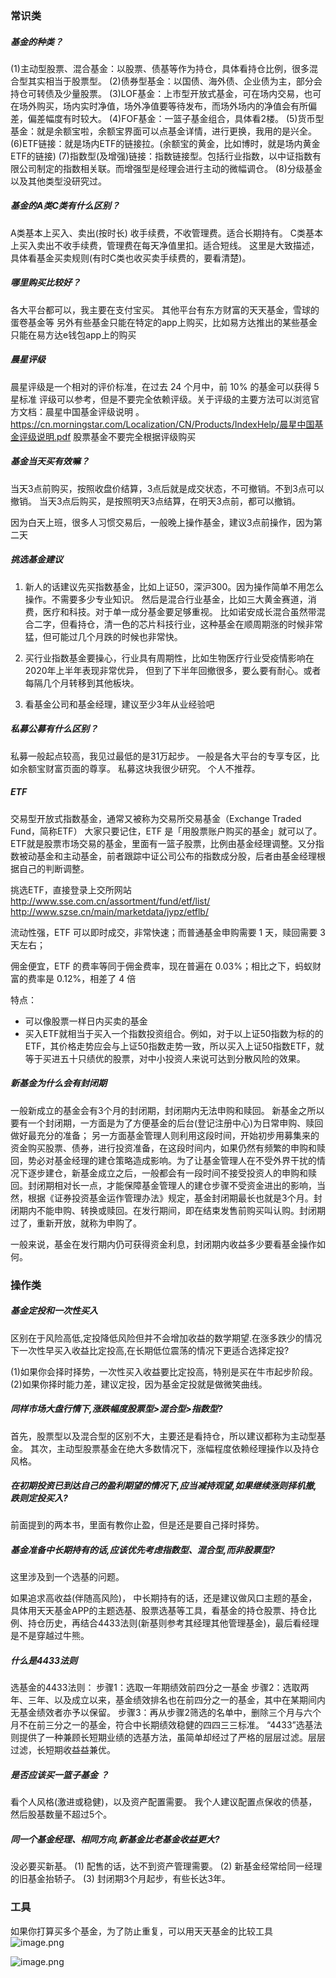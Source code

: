 ### 常识类

##### 基金的种类？

(1)主动型股票、混合基金：以股票、债基等作为持仓，具体看持仓比例，很多混合型其实相当于股票型。
(2)债券型基金：以国债、海外债、企业债为主，部分会持仓可转债及少量股票。
(3)LOF基金：上市型开放式基金，可在场内交易，也可在场外购买，场内实时净值，场外净值要等待发布，而场外场内的净值会有所偏差，偏差幅度有时较大。
(4)FOF基金：一篮子基金组合，具体看2楼。
(5)货币型基金：就是余额宝啦，余额宝界面可以点基金详情，进行更换，我用的是兴全。
(6)ETF链接：就是场内ETF的链接拉。(余额宝的黄金，比如博时，就是场内黄金ETF的链接)
(7)指数型(及增强)链接：指数链接型。包括行业指数，以中证指数有限公司制定的指数相关联。而增强型是经理会进行主动的微幅调仓。
(8)分级基金以及其他类型没研究过。

##### 基金的A类C类有什么区别？

A类基本上买入、卖出(按时长) 收手续费，不收管理费。适合长期持有。
C类基本上买入卖出不收手续费，管理费在每天净值里扣。适合短线。
这里是大致描述，具体看基金买卖规则(有时C类也收买卖手续费的，要看清楚)。

##### 哪里购买比较好？

各大平台都可以，我主要在支付宝买。
其他平台有东方财富的天天基金，雪球的蛋卷基金等
另外有些基金只能在特定的app上购买，比如易方达推出的某些基金只能在易方达e钱包app上的购买

##### 晨星评级
晨星评级是一个相对的评价标准，在过去 24 个月中，前 10% 的基金可以获得 5 星标准 
评级可以参考，但是不要完全依赖评级。关于评级的主要方法可以浏览官方文档：晨星中国基金评级说明 。 
https://cn.morningstar.com/Localization/CN/Products/IndexHelp/晨星中国基金评级说明.pdf 
股票基金不要完全根据评级购买

##### 基金当天买有效嘛？

当天3点前购买，按照收盘价结算，3点后就是成交状态，不可撤销。不到3点可以撤销。
当天3点后购买，是按照明天3点结算，在明天3点前，都可以撤销。

因为白天上班，很多人习惯交易后，一般晚上操作基金，建议3点前操作，因为第二天


##### 挑选基金建议
1. 新人的话建议先买指数基金，比如上证50，深沪300。因为操作简单不用怎么操作。不需要多少专业知识。
然后是混合行业基金，比如三大黄金赛道，消费，医疗和科技。对于单一成分基金要足够重视。
比如诺安成长混合虽然带混合二字，但看持仓，清一色的芯片科技行业，这种基金在顺周期涨的时候非常猛，但可能过几个月跌的时候也非常快。

2. 买行业指数基金要操心，行业具有周期性，比如生物医疗行业受疫情影响在2020年上半年表现非常优异，
但到了下半年回撤很多，要么要有耐心。或者每隔几个月转移到其他板块。

3. 看基金公司和基金经理，建议至少3年从业经验吧

##### 私募公募有什么区别？

私募一般起点较高，我见过最低的是31万起步。
一般是各大平台的专享专区，比如余额宝财富页面的尊享。
私募这块我很少研究。
个人不推荐。

##### ETF
交易型开放式指数基金，通常又被称为交易所交易基金（Exchange Traded Fund，简称ETF）
大家只要记住，ETF 是「用股票账户购买的基金」就可以了。
ETF就是股票市场交易的基金，里面有一篮子股票，比例由基金经理调整。又分指数被动基金和主动基金，前者跟踪中证公司公布的指数成分股，后者由基金经理根据自己的判断调整。

挑选ETF，直接登录上交所网站
http://www.sse.com.cn/assortment/fund/etf/list/ 
http://www.szse.cn/main/marketdata/jypz/etflb/ 

流动性强，ETF 可以即时成交，非常快速；而普通基金申购需要 1 天，赎回需要 3 天左右； 
  
佣金便宜，ETF 的费率等同于佣金费率，现在普遍在 0.03%；相比之下，蚂蚁财富的费率是 0.12%，相差了 4 倍 

特点：
* 可以像股票一样日内买卖的基金
* 买入ETF就相当于买入一个指数投资组合。例如，对于以上证50指数为标的的ETF，其价格走势应会与上证50指数走势一致，所以买入上证50指数ETF，就等于买进五十只绩优的股票，对中小投资人来说可达到分散风险的效果。

##### 新基金为什么会有封闭期
一般新成立的基金会有3个月的封闭期，封闭期内无法申购和赎回。
新基金之所以要有一个封闭期，一方面是为了方便基金的后台(登记注册中心)为日常申购、赎回做好最充分的准备；
另一方面基金管理人则利用这段时间，开始初步用募集来的资金购买股票、债券，进行投资准备，在这段时间内，如果仍然有频繁的申购和赎回，势必对基金经理的建仓策略造成影响。为了让基金管理人在不受外界干扰的情况下逐步建仓，新基金成立之后，一般都会有一段时间不接受投资人的申购和赎回。封闭期相对长一点，才能保障基金管理人的建仓步骤不受资金进出的影响，当然，根据《证券投资基金运作管理办法》规定，基金封闭期最长也就是3个月。封闭期内不能申购、转换或赎回。在发行期间，即在结束发售前购买叫认购。封闭期过了，重新开放，就称为申购了。

一般来说，基金在发行期内仍可获得资金利息，封闭期内收益多少要看基金操作如何。

### 操作类

##### 基金定投和一次性买入
区别在于风险高低,定投降低风险但并不会增加收益的数学期望.在涨多跌少的情况下一次性早买入收益比定投高,在长期低位震荡的情况下更适合选择定投?

(1)如果你会择时择势，一次性买入收益要比定投高，特别是买在牛市起步阶段。
(2)如果你择时能力差，建议定投，因为基金定投就是做微笑曲线。

##### 同样市场大盘行情下,涨跌幅度股票型>混合型>指数型?

首先，股票型以及混合型的区别不大，主要还是看持仓，所以建议都称为主动型基金。
其次，主动型股票基金在绝大多数情况下，涨幅程度依赖经理操作以及持仓风格。

##### 在初期投资已到达自己的盈利期望的情况下,应当减持观望,如果继续涨则择机撤,跌则定投买入?

前面提到的两本书，里面有教你止盈，但是还是要自己择时择势。

##### 基金准备中长期持有的话,应该优先考虑指数型、混合型,而非股票型?

这里涉及到一个选基的问题。

如果追求高收益(伴随高风险)， 中长期持有的话，还是建议做风口主题的基金，具体用天天基金APP的主题选基、股票选基等工具，看基金的持仓股票、持仓比例、持仓历史，再结合4433法则(新基则参考其经理其他管理基金)，最后看经理是不是穿越过牛熊。

##### 什么是4433法则
选基金的4433法则：
步骤1：选取一年期绩效前四分之一基金
步骤2：选取两年、三年、以及成立以来，基金绩效排名也在前四分之一的基金，其中在某期间内无基金绩效者亦予以保留。
步骤3：再从步骤2筛选的名单中，删除三个月与六个月不在前三分之一的基金，符合中长期绩效稳健的四四三三标准。
“4433”选基法则提供了一种兼顾长短期业绩的选基方法，虽简单却经过了严格的层层过滤。层层过滤，长短期收益益兼优。

##### 是否应该买一篮子基金 ？

看个人风格(激进或稳健)，以及资产配置需要。
我个人建议配置点保收的债基，然后股基数量不超过5个。

##### 同一个基金经理、相同方向,新基金比老基金收益更大?

没必要买新基。
(1) 配售的话，达不到资产管理需要。
(2) 新基金经常给同一经理的旧基金抬轿子。
(3) 封闭期3个月起步，有些长达3年。

### 工具

如果你打算买多个基金，为了防止重复，可以用天天基金的比较工具
![image.png](https://upload-images.jianshu.io/upload_images/71414-8e105fb580cfafb9.png?imageMogr2/auto-orient/strip%7CimageView2/2/w/1240)

![image.png](https://upload-images.jianshu.io/upload_images/71414-9a016a0af85385df.png?imageMogr2/auto-orient/strip%7CimageView2/2/w/1240)

